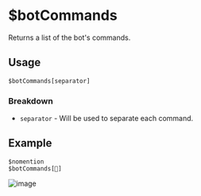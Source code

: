 # $botCommands
Returns a list of the bot's commands.

## Usage
```
$botCommands[separator]
```

### Breakdown
- `separator` - Will be used to separate each command.

## Example
```
$nomention
$botCommands[🔹]
```
![image](https://user-images.githubusercontent.com/42785890/151721897-fec286af-63ad-4ad4-8fea-a9779741455b.png)
